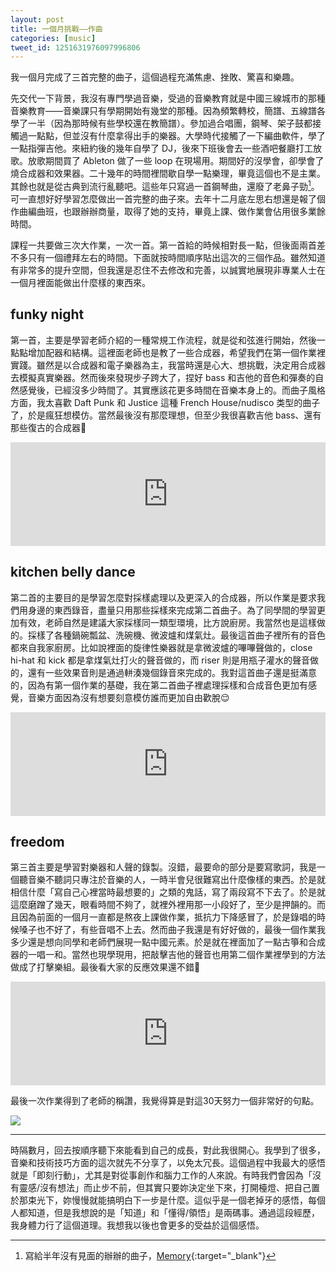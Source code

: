 ```yaml
---
layout: post
title: 一個月挑戰——作曲
categories: [music]
tweet_id: 1251631976097996806
---
```


我一個月完成了三首完整的曲子，這個過程充滿焦慮、挫敗、驚喜和樂趣。

先交代一下背景，我沒有專門學過音樂，受過的音樂教育就是中國三線城市的那種音樂教育——音樂課只有學期開始有幾堂的那種。因為頻繁轉校，簡譜、五線譜各學了一半（因為那時候有些學校還在教簡譜）。參加過合唱團，鋼琴、架子鼓都接觸過一點點，但並沒有什麼拿得出手的樂器。大學時代接觸了一下編曲軟件，學了一點指彈吉他。來紐約後的幾年自學了 DJ，後來下班後會去一些酒吧餐廳打工放歌。放歌期間買了 Ableton 做了一些 loop 在現場用。期間好的沒學會，卻學會了燒合成器和效果器。二十幾年的時間裡間歇自學一點樂理，畢竟這個也不是主業。其餘也就是從古典到流行亂聽吧。這些年只寫過一首鋼琴曲，還廢了老鼻子勁[^1]。可一直想好好學習怎麼做出一首完整的曲子來。去年十二月底左思右想還是報了個作曲編曲班，也跟辦辦商量，取得了她的支持，畢竟上課、做作業會佔用很多業餘時間。

課程一共要做三次大作業，一次一首。第一首給的時候相對長一點，但後面兩首差不多只有一個禮拜左右的時間。下面就按時間順序貼出這次的三個作品。雖然知道有非常多的提升空間，但我還是忍住不去修改和完善，以誠實地展現非專業人士在一個月裡面能做出什麼樣的東西來。

## funky night

第一首，主要是學習老師介紹的一種常規工作流程，就是從和弦進行開始，然後一點點增加配器和結構。這裡面老師也是教了一些合成器，希望我們在第一個作業裡實踐。雖然是以合成器和電子樂器為主，我當時還是心大、想挑戰，決定用合成器去模擬真實樂器。然而後來發現步子跨大了，捏好 bass 和吉他的音色和彈奏的自然感覺後，已經沒多少時間了。其實應該花更多時間在音樂本身上的。而曲子風格方面，我太喜歡 Daft Punk 和 Justice 這種 French House/nudisco 类型的曲子了，於是瘋狂想模仿。當然最後沒有那麼理想，但至少我很喜歡吉他 bass、還有那些復古的合成器🤪

<iframe width="100%" height="166" scrolling="no" frameborder="no" allow="autoplay" src="https://w.soundcloud.com/player/?url=https%3A//api.soundcloud.com/tracks/801085948&color=%23050505&auto_play=false&hide_related=false&show_comments=true&show_user=true&show_reposts=false&show_teaser=true"></iframe>

## kitchen belly dance

第二首的主要目的是學習怎麼對採樣處理以及更深入的合成器，所以作業是要求我們用身邊的東西錄音，盡量只用那些採樣來完成第二首曲子。為了同學間的學習更加有效，老師自然是建議大家採樣同一類型環境，比方說廚房。我當然也是這樣做的。採樣了各種鍋碗瓢盆、洗碗機、微波爐和煤氣灶。最後這首曲子裡所有的音色都來自我家廚房。比如說裡面的旋律性樂器就是拿微波爐的嗶嗶聲做的，close hi-hat 和 kick 都是拿煤氣灶打火的聲音做的，而 riser 則是用瓶子灌水的聲音做的，還有一些效果音則是通過軿湊幾個錄音來完成的。我對這首曲子還是挺滿意的，因為有第一個作業的基礎，我在第二首曲子裡處理採樣和合成音色更加有感覺，音樂方面因為沒有想要刻意模仿誰而更加自由歡脫😌

<iframe width="100%" height="166" scrolling="no" frameborder="no" allow="autoplay" src="https://w.soundcloud.com/player/?url=https%3A//api.soundcloud.com/tracks/801113590&color=%23050505&auto_play=false&hide_related=false&show_comments=true&show_user=true&show_reposts=false&show_teaser=true"></iframe>

## freedom

第三首主要是學習對樂器和人聲的錄製。沒錯，最要命的部分是要寫歌詞，我是一個聽音樂不聽詞只專注於音樂的人，一時半會兒很難寫出什麼像樣的東西。於是就相信什麼「寫自己心裡當時最想要的」之類的鬼話，寫了兩段寫不下去了。於是就這麼磨蹭了幾天，眼看時間不夠了，就裡外裡用那一小段好了，至少是押韻的。而且因為前面的一個月一直都是熬夜上課做作業，抵抗力下降感冒了，於是錄唱的時候嗓子也不好了，有些音唱不上去。然而曲子我還是有好好做的，最後一個作業我多少還是想向同學和老師們展現一點中國元素。於是就在裡面加了一點古箏和合成器的一唱一和。當然也現學現用，把敲擊吉他的聲音也用第二個作業裡學到的方法做成了打擊樂組。最後看大家的反應效果還不錯🥳

<iframe width="100%" height="166" scrolling="no" frameborder="no" allow="autoplay" src="https://w.soundcloud.com/player/?url=https%3A//api.soundcloud.com/tracks/801128077&color=%23050505&auto_play=false&hide_related=false&show_comments=true&show_user=true&show_reposts=false&show_teaser=true"></iframe>

<br/>

最後一次作業得到了老師的稱讚，我覺得算是對這30天努力一個非常好的句點。

![](https://user-images.githubusercontent.com/480759/79671463-5c31c880-8198-11ea-948b-663880937c11.png)

***

時隔數月，回去按順序聽下來能看到自己的成長，對此我很開心。我學到了很多，音樂和技術技巧方面的這次就先不分享了，以免太冗長。這個過程中我最大的感悟就是「即刻行動」，尤其是對從事創作和腦力工作的人來說。有時我們會因為「沒有靈感/沒有想法」而止步不前，但其實只要妳決定坐下來，打開檯燈、把自己置於那束光下，妳慢慢就能搞明白下一步是什麼。這似乎是一個老掉牙的感悟，每個人都知道，但是我想說的是「知道」和「懂得/領悟」是兩碼事。通過這段經歷，我身體力行了這個道理。我想我以後也會更多的受益於這個感悟。

[^1]: 寫給半年沒有見面的辦辦的曲子，[Memory](https://soundcloud.com/conanchou/memory?in=conanchou/sets/my-tracks){:target="_blank"}